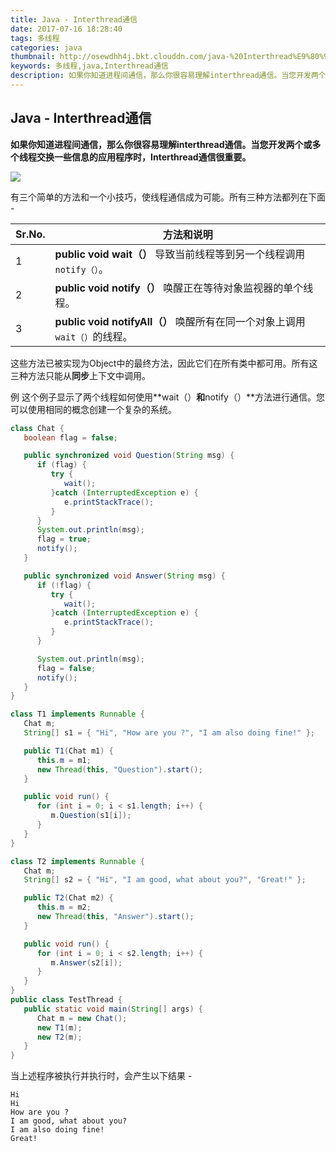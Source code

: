 ```yaml
---
title: Java - Interthread通信
date: 2017-07-16 18:28:40
tags: 多线程
categories: java
thumbnail: http://osewdhh4j.bkt.clouddn.com/java-%20Interthread%E9%80%9A%E4%BF%A1.png
keywords: 多线程,java,Interthread通信
description: 如果你知道进程间通信，那么你很容易理解interthread通信。当您开发两个或多个线程交换一些信息的应用程序时，Interthread通信很重要。
---
```


## Java - Interthread通信

**如果你知道进程间通信，那么你很容易理解interthread通信。当您开发两个或多个线程交换一些信息的应用程序时，Interthread通信很重要。**

![](http://osewdhh4j.bkt.clouddn.com/java-%20Interthread%E9%80%9A%E4%BF%A1.png)

有三个简单的方法和一个小技巧，使线程通信成为可能。所有三种方法都列在下面 -

Sr.No. | 	方法和说明
----|----
1	 |**public void wait（）** 导致当前线程等到另一个线程调用`notify（）`。
2	 |**public void notify（）** 唤醒正在等待对象监视器的单个线程。
3	 |**public void notifyAll（）** 唤醒所有在同一个对象上调用`wait（）`的线程。

这些方法已被实现为Object中的最终方法，因此它们在所有类中都可用。所有这三种方法只能从**同步**上下文中调用。

例
这个例子显示了两个线程如何使用**wait（）**和**notify（）**方法进行通信。您可以使用相同的概念创建一个复杂的系统。
```java
class Chat {
   boolean flag = false;

   public synchronized void Question(String msg) {
      if (flag) {
         try {
            wait();
         }catch (InterruptedException e) {
            e.printStackTrace();
         }
      }
      System.out.println(msg);
      flag = true;
      notify();
   }

   public synchronized void Answer(String msg) {
      if (!flag) {
         try {
            wait();
         }catch (InterruptedException e) {
            e.printStackTrace();
         }
      }

      System.out.println(msg);
      flag = false;
      notify();
   }
}
```
```java
class T1 implements Runnable {
   Chat m;
   String[] s1 = { "Hi", "How are you ?", "I am also doing fine!" };

   public T1(Chat m1) {
      this.m = m1;
      new Thread(this, "Question").start();
   }

   public void run() {
      for (int i = 0; i < s1.length; i++) {
         m.Question(s1[i]);
      }
   }
}

class T2 implements Runnable {
   Chat m;
   String[] s2 = { "Hi", "I am good, what about you?", "Great!" };

   public T2(Chat m2) {
      this.m = m2;
      new Thread(this, "Answer").start();
   }

   public void run() {
      for (int i = 0; i < s2.length; i++) {
         m.Answer(s2[i]);
      }
   }
}
public class TestThread {
   public static void main(String[] args) {
      Chat m = new Chat();
      new T1(m);
      new T2(m);
   }
}
```
当上述程序被执行并执行时，会产生以下结果 -

    Hi
    Hi
    How are you ?
    I am good, what about you?
    I am also doing fine!
    Great!




